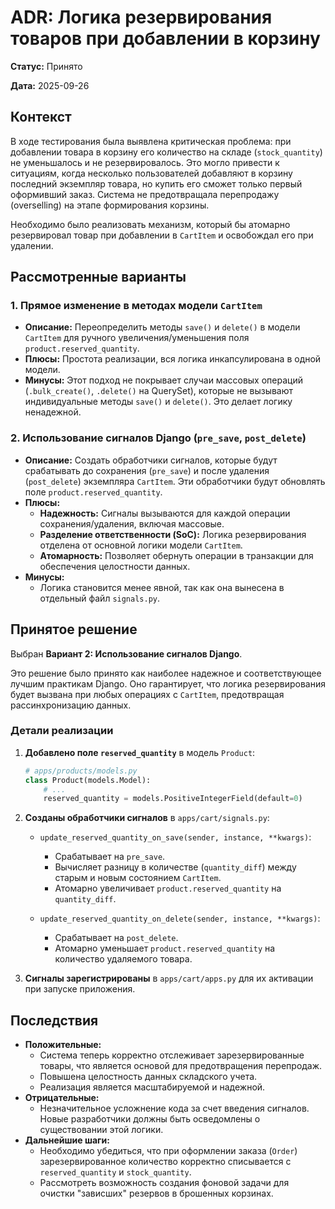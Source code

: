 # ADR: Логика резервирования товаров при добавлении в корзину

**Статус:** Принято

**Дата:** 2025-09-26

## Контекст

В ходе тестирования была выявлена критическая проблема: при добавлении товара в корзину его количество на складе (`stock_quantity`) не уменьшалось и не резервировалось. Это могло привести к ситуациям, когда несколько пользователей добавляют в корзину последний экземпляр товара, но купить его сможет только первый оформивший заказ. Система не предотвращала перепродажу (overselling) на этапе формирования корзины.

Необходимо было реализовать механизм, который бы атомарно резервировал товар при добавлении в `CartItem` и освобождал его при удалении.

## Рассмотренные варианты

### 1. Прямое изменение в методах модели `CartItem`

- **Описание:** Переопределить методы `save()` и `delete()` в модели `CartItem` для ручного увеличения/уменьшения поля `product.reserved_quantity`.
- **Плюсы:** Простота реализации, вся логика инкапсулирована в одной модели.
- **Минусы:** Этот подход не покрывает случаи массовых операций (`.bulk_create()`, `.delete()` на QuerySet), которые не вызывают индивидуальные методы `save()` и `delete()`. Это делает логику ненадежной.

### 2. Использование сигналов Django (`pre_save`, `post_delete`)

- **Описание:** Создать обработчики сигналов, которые будут срабатывать до сохранения (`pre_save`) и после удаления (`post_delete`) экземпляра `CartItem`. Эти обработчики будут обновлять поле `product.reserved_quantity`.
- **Плюсы:**
    - **Надежность:** Сигналы вызываются для каждой операции сохранения/удаления, включая массовые.
    - **Разделение ответственности (SoC):** Логика резервирования отделена от основной логики модели `CartItem`.
    - **Атомарность:** Позволяет обернуть операции в транзакции для обеспечения целостности данных.
- **Минусы:**
    - Логика становится менее явной, так как она вынесена в отдельный файл `signals.py`.

## Принятое решение

Выбран **Вариант 2: Использование сигналов Django**.

Это решение было принято как наиболее надежное и соответствующее лучшим практикам Django. Оно гарантирует, что логика резервирования будет вызвана при любых операциях с `CartItem`, предотвращая рассинхронизацию данных.

### Детали реализации

1.  **Добавлено поле `reserved_quantity`** в модель `Product`:

    ```python
    # apps/products/models.py
    class Product(models.Model):
        # ...
        reserved_quantity = models.PositiveIntegerField(default=0)
    ```

2.  **Созданы обработчики сигналов** в `apps/cart/signals.py`:

    - `update_reserved_quantity_on_save(sender, instance, **kwargs)`:
        - Срабатывает на `pre_save`.
        - Вычисляет разницу в количестве (`quantity_diff`) между старым и новым состоянием `CartItem`.
        - Атомарно увеличивает `product.reserved_quantity` на `quantity_diff`.

    - `update_reserved_quantity_on_delete(sender, instance, **kwargs)`:
        - Срабатывает на `post_delete`.
        - Атомарно уменьшает `product.reserved_quantity` на количество удаляемого товара.

3.  **Сигналы зарегистрированы** в `apps/cart/apps.py` для их активации при запуске приложения.

## Последствия

- **Положительные:**
    - Система теперь корректно отслеживает зарезервированные товары, что является основой для предотвращения перепродаж.
    - Повышена целостность данных складского учета.
    - Реализация является масштабируемой и надежной.
- **Отрицательные:**
    - Незначительное усложнение кода за счет введения сигналов. Новые разработчики должны быть осведомлены о существовании этой логики.
- **Дальнейшие шаги:**
    - Необходимо убедиться, что при оформлении заказа (`Order`) зарезервированное количество корректно списывается с `reserved_quantity` и `stock_quantity`.
    - Рассмотреть возможность создания фоновой задачи для очистки "зависших" резервов в брошенных корзинах.
